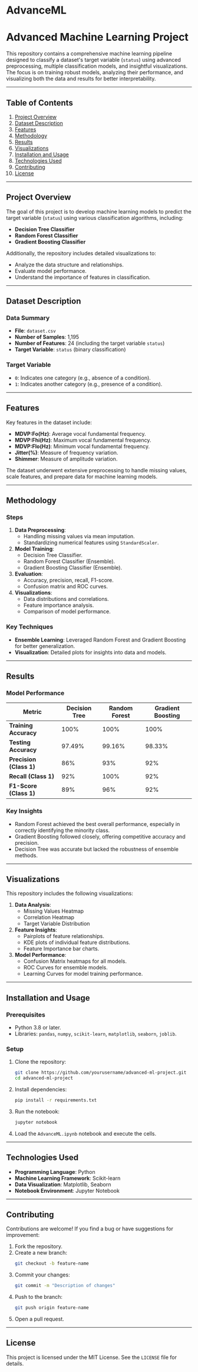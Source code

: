 # AdvanceML

# **Advanced Machine Learning Project**

This repository contains a comprehensive machine learning pipeline designed to classify a dataset's target variable (`status`) using advanced preprocessing, multiple classification models, and insightful visualizations. The focus is on training robust models, analyzing their performance, and visualizing both the data and results for better interpretability.

---

## **Table of Contents**
1. [Project Overview](#project-overview)
2. [Dataset Description](#dataset-description)
3. [Features](#features)
4. [Methodology](#methodology)
5. [Results](#results)
6. [Visualizations](#visualizations)
7. [Installation and Usage](#installation-and-usage)
8. [Technologies Used](#technologies-used)
9. [Contributing](#contributing)
10. [License](#license)

---

## **Project Overview**

The goal of this project is to develop machine learning models to predict the target variable (`status`) using various classification algorithms, including:
- **Decision Tree Classifier**
- **Random Forest Classifier**
- **Gradient Boosting Classifier**

Additionally, the repository includes detailed visualizations to:
- Analyze the data structure and relationships.
- Evaluate model performance.
- Understand the importance of features in classification.

---

## **Dataset Description**

### **Data Summary**
- **File**: `dataset.csv`
- **Number of Samples**: 1,195
- **Number of Features**: 24 (including the target variable `status`)
- **Target Variable**: `status` (binary classification)

### **Target Variable**
- `0`: Indicates one category (e.g., absence of a condition).
- `1`: Indicates another category (e.g., presence of a condition).

---

## **Features**

Key features in the dataset include:
- **MDVP:Fo(Hz)**: Average vocal fundamental frequency.
- **MDVP:Fhi(Hz)**: Maximum vocal fundamental frequency.
- **MDVP:Flo(Hz)**: Minimum vocal fundamental frequency.
- **Jitter(%)**: Measure of frequency variation.
- **Shimmer**: Measure of amplitude variation.

The dataset underwent extensive preprocessing to handle missing values, scale features, and prepare data for machine learning models.

---

## **Methodology**

### **Steps**
1. **Data Preprocessing**:
   - Handling missing values via mean imputation.
   - Standardizing numerical features using `StandardScaler`.
2. **Model Training**:
   - Decision Tree Classifier.
   - Random Forest Classifier (Ensemble).
   - Gradient Boosting Classifier (Ensemble).
3. **Evaluation**:
   - Accuracy, precision, recall, F1-score.
   - Confusion matrix and ROC curves.
4. **Visualizations**:
   - Data distributions and correlations.
   - Feature importance analysis.
   - Comparison of model performance.

### **Key Techniques**
- **Ensemble Learning**: Leveraged Random Forest and Gradient Boosting for better generalization.
- **Visualization**: Detailed plots for insights into data and models.

---

## **Results**

### **Model Performance**
| Metric              | Decision Tree | Random Forest | Gradient Boosting |
|---------------------|---------------|---------------|-------------------|
| **Training Accuracy** | 100%          | 100%          | 100%              |
| **Testing Accuracy**  | 97.49%        | 99.16%        | 98.33%            |
| **Precision (Class 1)**| 86%           | 93%           | 92%               |
| **Recall (Class 1)**   | 92%           | 100%          | 92%               |
| **F1-Score (Class 1)** | 89%           | 96%           | 92%               |

### **Key Insights**
- Random Forest achieved the best overall performance, especially in correctly identifying the minority class.
- Gradient Boosting followed closely, offering competitive accuracy and precision.
- Decision Tree was accurate but lacked the robustness of ensemble methods.

---

## **Visualizations**

This repository includes the following visualizations:
1. **Data Analysis**:
   - Missing Values Heatmap
   - Correlation Heatmap
   - Target Variable Distribution
2. **Feature Insights**:
   - Pairplots of feature relationships.
   - KDE plots of individual feature distributions.
   - Feature Importance bar charts.
3. **Model Performance**:
   - Confusion Matrix heatmaps for all models.
   - ROC Curves for ensemble models.
   - Learning Curves for model training performance.

---

## **Installation and Usage**

### **Prerequisites**
- Python 3.8 or later.
- Libraries: `pandas`, `numpy`, `scikit-learn`, `matplotlib`, `seaborn`, `joblib`.

### **Setup**
1. Clone the repository:
   ```bash
   git clone https://github.com/yourusername/advanced-ml-project.git
   cd advanced-ml-project
   ```
2. Install dependencies:
   ```bash
   pip install -r requirements.txt
   ```
3. Run the notebook:
   ```bash
   jupyter notebook
   ```
4. Load the `AdvanceML.ipynb` notebook and execute the cells.

---

## **Technologies Used**

- **Programming Language**: Python
- **Machine Learning Framework**: Scikit-learn
- **Data Visualization**: Matplotlib, Seaborn
- **Notebook Environment**: Jupyter Notebook

---

## **Contributing**

Contributions are welcome! If you find a bug or have suggestions for improvement:
1. Fork the repository.
2. Create a new branch:
   ```bash
   git checkout -b feature-name
   ```
3. Commit your changes:
   ```bash
   git commit -m "Description of changes"
   ```
4. Push to the branch:
   ```bash
   git push origin feature-name
   ```
5. Open a pull request.

---

## **License**

This project is licensed under the MIT License. See the `LICENSE` file for details.
